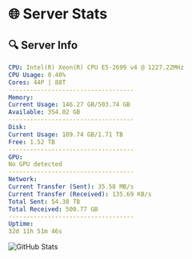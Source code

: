 # 🌐 Server Stats
## 🔍 Server Info
```yaml
CPU: Intel(R) Xeon(R) CPU E5-2699 v4 @ 1227.22MHz
CPU Usage: 0.40%
Cores: 44P | 88T
-----------------------------------
Memory:
Current Usage: 146.27 GB/503.74 GB
Available: 354.02 GB
-----------------------------------
Disk:
Current Usage: 109.74 GB/1.71 TB
Free: 1.52 TB
-----------------------------------
GPU:
No GPU detected
-----------------------------------
Network:
Current Transfer (Sent): 35.58 MB/s
Current Transfer (Received): 135.69 KB/s
Total Sent: 54.38 TB
Total Received: 500.77 GB
-----------------------------------
Uptime:
32d 11h 51m 46s
```
![GitHub Stats](https://img.shields.io/badge/Updated-2025-04-09_09:14:35-blue)